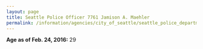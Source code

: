 ```yaml
---
layout: page
title: Seattle Police Officer 7761 Jamison A. Maehler
permalink: /information/agencies/city_of_seattle/seattle_police_department/copbook/7761/
---
```


**Age as of Feb. 24, 2016:** 29
